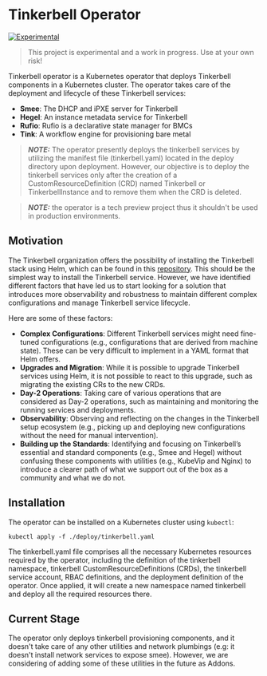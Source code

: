 # Tinkerbell Operator

[![Experimental](https://img.shields.io/badge/Stability-Experimental-red.svg)](https://github.com/equinix-labs/standards#about-uniform-standards)

> This project is experimental and a work in progress. Use at your own risk!

Tinkerbell operator is a Kubernetes operator that deploys Tinkerbell components in a Kubernetes cluster. The operator takes care of 
the deployment and lifecycle of these Tinkerbell services: 

- **Smee**: The DHCP and iPXE server for Tinkerbell
- **Hegel**: An instance metadata service for Tinkerbell
- **Rufio**: Rufio is a declarative state manager for BMCs
- **Tink**: A workflow engine for provisioning bare metal

> **_NOTE:_** The operator presently deploys the tinkerbell services by utilizing the manifest file (tinkerbell.yaml) 
> located in the deploy directory upon deployment. However, our objective is to deploy the tinkerbell services only
> after the creation of a CustomResourceDefinition (CRD) named Tinkerbell or TinkerbellInstance and to remove them 
> when the CRD is deleted.

> **_NOTE:_** the operator is a tech preview project thus it shouldn't be used in production environments. 

## Motivation
The Tinkerbell organization offers the possibility of installing the Tinkerbell stack using Helm, which can be found in
this [repository](https://github.com/tinkerbell/charts). This should be the simplest way to install the Tinkerbell service. However, we have identified different 
factors that have led us to start looking for a solution that introduces more observability and robustness to maintain 
different complex configurations and manage Tinkerbell service lifecycle.

Here are some of these factors:

- **Complex Configurations**: Different Tinkerbell services might need fine-tuned configurations (e.g., configurations that 
are derived from machine state). These can be very difficult to implement in a YAML format that Helm offers.
- **Upgrades and Migration**: While it is possible to upgrade Tinkerbell services using Helm, it is not possible to react to 
this upgrade, such as migrating the existing CRs to the new CRDs.
- **Day-2 Operations**: Taking care of various operations that are considered as Day-2 operations, such as maintaining and 
monitoring the running services and deployments.
- **Observability**: Observing and reflecting on the changes in the Tinkerbell setup ecosystem (e.g., picking up and deploying 
new configurations without the need for manual intervention).
- **Building up the Standards**: Identifying and focusing on Tinkerbell’s essential and standard components (e.g., Smee and Hegel) 
without confusing these components with utilities (e.g., KubeVip and Nginx) to introduce a clearer path of what we support 
out of the box as a community and what we do not.

## Installation
The operator can be installed on a Kubernetes cluster using `kubectl`:

```shell
kubectl apply -f ./deploy/tinkerbell.yaml
```

The tinkerbell.yaml file comprises all the necessary Kubernetes resources required by the operator, including the definition
of the tinkerbell namespace, tinkerbell CustomResourceDefinitions (CRDs), the tinkerbell service account, RBAC definitions, 
and the deployment definition of the operator. Once applied, it will create a new namespace named tinkerbell and deploy 
all the required resources there.

## Current Stage
The operator only deploys tinkerbell provisioning components, and it doesn't take care of any other utilities and network plumbings
(e.g: it doesn't install network services to expose smee). However, we are considering of adding some of these utilities in
the future as Addons.
